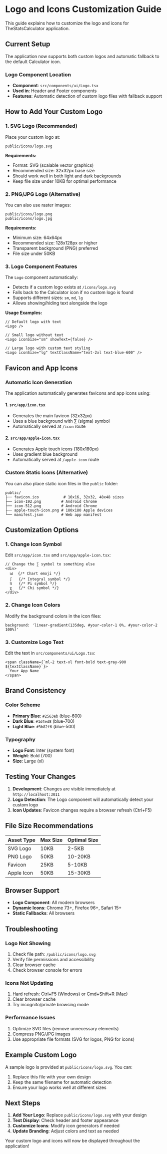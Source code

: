 # Logo and Icons Customization Guide

This guide explains how to customize the logo and icons for TheStatsCalculator application.

## Current Setup

The application now supports both custom logos and automatic fallback to the default Calculator icon.

### Logo Component Location
- **Component**: `src/components/ui/Logo.tsx`
- **Used in**: Header and Footer components
- **Features**: Automatic detection of custom logo files with fallback support

## How to Add Your Custom Logo

### 1. SVG Logo (Recommended)
Place your custom logo at:
```
public/icons/logo.svg
```

**Requirements:**
- Format: SVG (scalable vector graphics)
- Recommended size: 32x32px base size
- Should work well in both light and dark backgrounds
- Keep file size under 10KB for optimal performance

### 2. PNG/JPG Logo (Alternative)
You can also use raster images:
```
public/icons/logo.png
public/icons/logo.jpg
```

**Requirements:**
- Minimum size: 64x64px
- Recommended size: 128x128px or higher
- Transparent background (PNG) preferred
- File size under 50KB

### 3. Logo Component Features

The `Logo` component automatically:
- Detects if a custom logo exists at `/icons/logo.svg`
- Falls back to the Calculator icon if no custom logo is found
- Supports different sizes: `sm`, `md`, `lg`
- Allows showing/hiding text alongside the logo

**Usage Examples:**
```tsx
// Default logo with text
<Logo />

// Small logo without text
<Logo iconSize="sm" showText={false} />

// Large logo with custom text styling
<Logo iconSize="lg" textClassName="text-2xl text-blue-600" />
```

## Favicon and App Icons

### Automatic Icon Generation
The application automatically generates favicons and app icons using:

#### 1. `src/app/icon.tsx`
- Generates the main favicon (32x32px)
- Uses a blue background with ∑ (sigma) symbol
- Automatically served at `/icon` route

#### 2. `src/app/apple-icon.tsx`
- Generates Apple touch icons (180x180px)
- Uses gradient blue background
- Automatically served at `/apple-icon` route

### Custom Static Icons (Alternative)

You can also place static icon files in the `public` folder:

```
public/
├── favicon.ico           # 16x16, 32x32, 48x48 sizes
├── icon-192.png         # Android Chrome
├── icon-512.png         # Android Chrome
├── apple-touch-icon.png # 180x180 Apple devices
└── manifest.json        # Web app manifest
```

## Customization Options

### 1. Change Icon Symbol
Edit `src/app/icon.tsx` and `src/app/apple-icon.tsx`:
```tsx
// Change the ∑ symbol to something else
<div>
  📊  {/* Chart emoji */}
  ∫   {/* Integral symbol */}
  π   {/* Pi symbol */}
  χ   {/* Chi symbol */}
</div>
```

### 2. Change Icon Colors
Modify the background colors in the icon files:
```tsx
background: 'linear-gradient(135deg, #your-color-1 0%, #your-color-2 100%)'
```

### 3. Customize Logo Text
Edit the text in `src/components/ui/Logo.tsx`:
```tsx
<span className={`ml-2 text-xl font-bold text-gray-900 ${textClassName}`}>
  Your App Name
</span>
```

## Brand Consistency

### Color Scheme
- **Primary Blue**: `#2563eb` (blue-600)
- **Dark Blue**: `#1d4ed8` (blue-700)
- **Light Blue**: `#3b82f6` (blue-500)

### Typography
- **Logo Font**: Inter (system font)
- **Weight**: Bold (700)
- **Size**: Large (xl)

## Testing Your Changes

1. **Development**: Changes are visible immediately at `http://localhost:3011`
2. **Logo Detection**: The Logo component will automatically detect your custom logo
3. **Icon Updates**: Favicon changes require a browser refresh (Ctrl+F5)

## File Size Recommendations

| Asset Type | Max Size | Optimal Size |
|------------|----------|--------------|
| SVG Logo | 10KB | 2-5KB |
| PNG Logo | 50KB | 10-20KB |
| Favicon | 25KB | 5-10KB |
| Apple Icon | 50KB | 15-30KB |

## Browser Support

- **Logo Component**: All modern browsers
- **Dynamic Icons**: Chrome 73+, Firefox 96+, Safari 15+
- **Static Fallbacks**: All browsers

## Troubleshooting

### Logo Not Showing
1. Check file path: `/public/icons/logo.svg`
2. Verify file permissions and accessibility
3. Clear browser cache
4. Check browser console for errors

### Icons Not Updating
1. Hard refresh: Ctrl+F5 (Windows) or Cmd+Shift+R (Mac)
2. Clear browser cache
3. Try incognito/private browsing mode

### Performance Issues
1. Optimize SVG files (remove unnecessary elements)
2. Compress PNG/JPG images
3. Use appropriate file formats (SVG for logos, PNG for icons)

## Example Custom Logo

A sample logo is provided at `public/icons/logo.svg`. You can:
1. Replace this file with your own design
2. Keep the same filename for automatic detection
3. Ensure your logo works well at different sizes

## Next Steps

1. **Add Your Logo**: Replace `public/icons/logo.svg` with your design
2. **Test Display**: Check header and footer appearance
3. **Customize Icons**: Modify icon generators if needed
4. **Update Branding**: Adjust colors and text as needed

Your custom logo and icons will now be displayed throughout the application!
